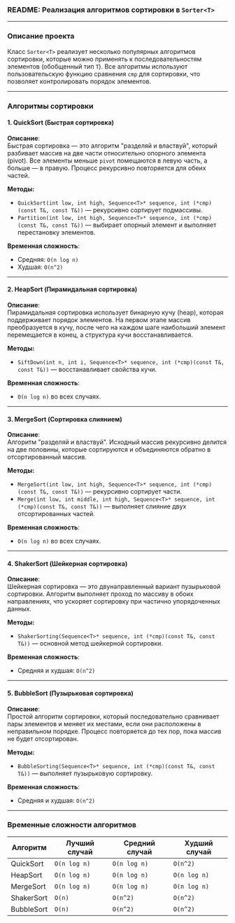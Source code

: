 ### README: Реализация алгоритмов сортировки в `Sorter<T>`  

---

### Описание проекта  

Класс `Sorter<T>` реализует несколько популярных алгоритмов сортировки, которые можно применять к последовательностям элементов (обобщенный тип `T`). Все алгоритмы используют пользовательскую функцию сравнения `cmp` для сортировки, что позволяет контролировать порядок элементов.  

---

### Алгоритмы сортировки  

#### 1. **QuickSort** (Быстрая сортировка)  
**Описание**:  
Быстрая сортировка — это алгоритм "разделяй и властвуй", который разбивает массив на две части относительно опорного элемента (pivot). Все элементы меньше `pivot` помещаются в левую часть, а больше — в правую. Процесс рекурсивно повторяется для обеих частей.  

**Методы:**  
- `QuickSort(int low, int high, Sequence<T>* sequence, int (*cmp)(const T&, const T&))` — рекурсивно сортирует подмассивы.  
- `Partition(int low, int high, Sequence<T>* sequence, int (*cmp)(const T&, const T&))` — выбирает опорный элемент и выполняет перестановку элементов.  

**Временная сложность**:  
- Средняя: `O(n log n)`  
- Худшая: `O(n^2)`  

---

#### 2. **HeapSort** (Пирамидальная сортировка)  
**Описание**:  
Пирамидальная сортировка использует бинарную кучу (heap), которая поддерживает порядок элементов. На первом этапе массив преобразуется в кучу, после чего на каждом шаге наибольший элемент перемещается в конец, а структура кучи восстанавливается.  

**Методы:**  
- `SiftDown(int n, int i, Sequence<T>* sequence, int (*cmp)(const T&, const T&))` — восстанавливает свойства кучи.  

**Временная сложность**:  
- `O(n log n)` во всех случаях.  

---

#### 3. **MergeSort** (Сортировка слиянием)  
**Описание**:  
Алгоритм "разделяй и властвуй". Исходный массив рекурсивно делится на две половины, которые сортируются и объединяются обратно в отсортированный массив.  

**Методы:**  
- `MergeSort(int low, int high, Sequence<T>* sequence, int (*cmp)(const T&, const T&))` — рекурсивно сортирует части.  
- `Merge(int low, int middle, int high, Sequence<T>* sequence, int (*cmp)(const T&, const T&))` — выполняет слияние двух отсортированных частей.  

**Временная сложность**:  
- `O(n log n)` во всех случаях.  

---

#### 4. **ShakerSort** (Шейкерная сортировка)  
**Описание**:  
Шейкерная сортировка — это двунаправленный вариант пузырьковой сортировки. Алгоритм выполняет проход по массиву в обоих направлениях, что ускоряет сортировку при частично упорядоченных данных.  

**Методы:**  
- `ShakerSorting(Sequence<T>* sequence, int (*cmp)(const T&, const T&))` — основной метод шейкерной сортировки.  

**Временная сложность**:  
- Средняя и худшая: `O(n^2)`  

---

#### 5. **BubbleSort** (Пузырьковая сортировка)  
**Описание**:  
Простой алгоритм сортировки, который последовательно сравнивает пары элементов и меняет их местами, если они расположены в неправильном порядке. Процесс повторяется до тех пор, пока массив не будет отсортирован.  

**Методы:**  
- `BubbleSorting(Sequence<T>* sequence, int (*cmp)(const T&, const T&))` — выполняет пузырьковую сортировку.  

**Временная сложность**:  
- Средняя и худшая: `O(n^2)`  

---


### Временные сложности алгоритмов  

| Алгоритм       | Лучший случай | Средний случай | Худший случай |  
|----------------|--------------|---------------|---------------|  
| QuickSort      | `O(n log n)` | `O(n log n)`  | `O(n^2)`      |  
| HeapSort       | `O(n log n)` | `O(n log n)`  | `O(n log n)`  |  
| MergeSort      | `O(n log n)` | `O(n log n)`  | `O(n log n)`  |  
| ShakerSort     | `O(n)`       | `O(n^2)`      | `O(n^2)`      |  
| BubbleSort     | `O(n)`       | `O(n^2)`      | `O(n^2)`      |  
